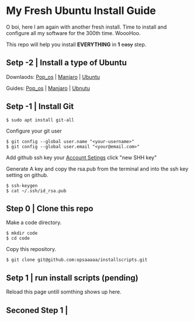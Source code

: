 # My Fresh Ubuntu Install Guide

O boi, here I am again with another fresh install. Time to install and configure all my software for the 300th time. WoooHoo.

This repo will help you install **EVERYTHING** in **1** ~~easy~~ step.

## Setp -2 | Install a type of Ubuntu

Downlaods: 
[Pop_os](https://pop.system76.com/) | 
[Manjaro](https://manjaro.org/download/) | 
[Ubuntu](https://ubuntu.com/download/desktop)

Guides: 
[Pop_os](https://support.system76.com/articles/install-pop/) |
[Manjaro](https://manjaro.org/support/firststeps/#making-a-live-system) |
[Ubnutu](https://ubuntu.com/tutorials/install-ubuntu-desktop#1-overview)



## Setp -1 | Install Git

```
$ sudo apt install git-all
```

Configure your git user
```
$ git config --global user.name "<your-username>"
$ git config --global user.email "<your@email.com>"
```


Add github ssh key your [Account Setings](https://github.com/settings/keys)
click "new SHH key"

Generate A key and copy the rsa.pub from the terminal and into the ssh key setting on github.
```
$ ssh-keygen
$ cat ~/.ssh/id_rsa.pub 
```

## Step 0 | Clone this repo

Make a code directory.
```
$ mkdir code
$ cd code
```

Copy this repository.
```
$ git clone git@github.com:opsaaaaa/installscripts.git
```

## Setp 1 | run install scripts (pending)

Reload this page untill somthing shows up here.


## Seconed Step 1 |




